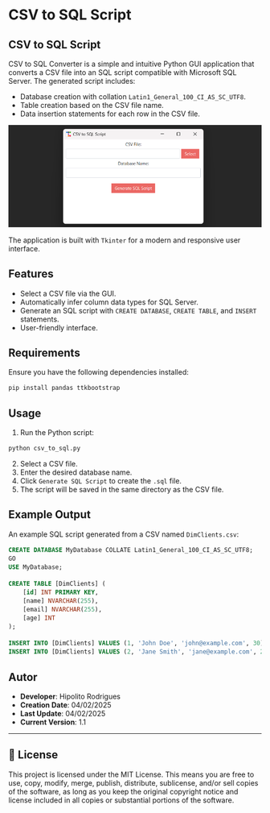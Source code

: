 # CSV to SQL Script

## CSV to SQL Script
CSV to SQL Converter is a simple and intuitive Python GUI application that converts a CSV file into an SQL script compatible with Microsoft SQL Server. The generated script includes:
- Database creation with collation `Latin1_General_100_CI_AS_SC_UTF8`.
- Table creation based on the CSV file name.
- Data insertion statements for each row in the CSV file.

![alt text](https://github.com/hipolitorodrigues/assets-for-github/blob/373671accf24bbada67b5d866b5f6946dc5cf35f/images/01/img-csv_to_sql.png)

The application is built with `Tkinter` for a modern and responsive user interface.

## Features
- Select a CSV file via the GUI.
- Automatically infer column data types for SQL Server.
- Generate an SQL script with `CREATE DATABASE`, `CREATE TABLE`, and `INSERT` statements.
- User-friendly interface.

## Requirements
Ensure you have the following dependencies installed:

```sh
pip install pandas ttkbootstrap
```

## Usage
1. Run the Python script:

```sh
python csv_to_sql.py
```

2. Select a CSV file.
3. Enter the desired database name.
4. Click `Generate SQL Script` to create the `.sql` file.
5. The script will be saved in the same directory as the CSV file.

## Example Output
An example SQL script generated from a CSV named `DimClients.csv`:

```sql
CREATE DATABASE MyDatabase COLLATE Latin1_General_100_CI_AS_SC_UTF8;
GO
USE MyDatabase;

CREATE TABLE [DimClients] (
    [id] INT PRIMARY KEY,
    [name] NVARCHAR(255),
    [email] NVARCHAR(255),
    [age] INT
);

INSERT INTO [DimClients] VALUES (1, 'John Doe', 'john@example.com', 30);
INSERT INTO [DimClients] VALUES (2, 'Jane Smith', 'jane@example.com', 25);
```

## Autor

- **Developer**: Hipolito Rodrigues
- **Creation Date**: 04/02/2025
- **Last Update**: 04/02/2025
- **Current Version**: 1.1

---

## 📜 License

This project is licensed under the MIT License. This means you are free to use, copy, modify, merge, publish, distribute, sublicense, and/or sell copies of the software, as long as you keep the original copyright notice and license included in all copies or substantial portions of the software.
